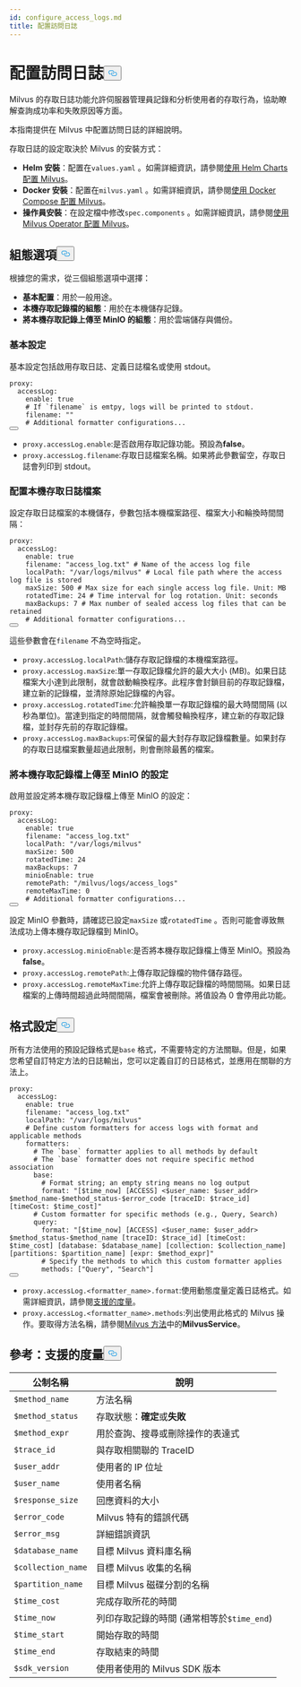 ```yaml
---
id: configure_access_logs.md
title: 配置訪問日誌
---
```


<h1 id="Configure-Access-Logs" class="common-anchor-header">配置訪問日誌<button data-href="#Configure-Access-Logs" class="anchor-icon" translate="no">
      <svg translate="no"
        aria-hidden="true"
        focusable="false"
        height="20"
        version="1.1"
        viewBox="0 0 16 16"
        width="16"
      >
        <path
          fill="#0092E4"
          fill-rule="evenodd"
          d="M4 9h1v1H4c-1.5 0-3-1.69-3-3.5S2.55 3 4 3h4c1.45 0 3 1.69 3 3.5 0 1.41-.91 2.72-2 3.25V8.59c.58-.45 1-1.27 1-2.09C10 5.22 8.98 4 8 4H4c-.98 0-2 1.22-2 2.5S3 9 4 9zm9-3h-1v1h1c1 0 2 1.22 2 2.5S13.98 12 13 12H9c-.98 0-2-1.22-2-2.5 0-.83.42-1.64 1-2.09V6.25c-1.09.53-2 1.84-2 3.25C6 11.31 7.55 13 9 13h4c1.45 0 3-1.69 3-3.5S14.5 6 13 6z"
        ></path>
      </svg>
    </button></h1><p>Milvus 的存取日誌功能允許伺服器管理員記錄和分析使用者的存取行為，協助瞭解查詢成功率和失敗原因等方面。</p>
<p>本指南提供在 Milvus 中配置訪問日誌的詳細說明。</p>
<p>存取日誌的設定取決於 Milvus 的安裝方式：</p>
<ul>
<li><strong>Helm 安裝</strong>：配置在<code translate="no">values.yaml</code> 。如需詳細資訊，請參閱<a href="/docs/zh-hant/v2.5.x/configure-helm.md">使用 Helm Charts 配置 Milvus</a>。</li>
<li><strong>Docker 安裝</strong>：配置在<code translate="no">milvus.yaml</code> 。如需詳細資訊，請參閱<a href="/docs/zh-hant/v2.5.x/configure-docker.md">使用 Docker Compose 配置 Milvus</a>。</li>
<li><strong>操作員安裝</strong>：在設定檔中修改<code translate="no">spec.components</code> 。如需詳細資訊，請參閱<a href="/docs/zh-hant/v2.5.x/configure_operator.md">使用 Milvus Operator 配置 Milvus</a>。</li>
</ul>
<h2 id="Configuration-options" class="common-anchor-header">組態選項<button data-href="#Configuration-options" class="anchor-icon" translate="no">
      <svg translate="no"
        aria-hidden="true"
        focusable="false"
        height="20"
        version="1.1"
        viewBox="0 0 16 16"
        width="16"
      >
        <path
          fill="#0092E4"
          fill-rule="evenodd"
          d="M4 9h1v1H4c-1.5 0-3-1.69-3-3.5S2.55 3 4 3h4c1.45 0 3 1.69 3 3.5 0 1.41-.91 2.72-2 3.25V8.59c.58-.45 1-1.27 1-2.09C10 5.22 8.98 4 8 4H4c-.98 0-2 1.22-2 2.5S3 9 4 9zm9-3h-1v1h1c1 0 2 1.22 2 2.5S13.98 12 13 12H9c-.98 0-2-1.22-2-2.5 0-.83.42-1.64 1-2.09V6.25c-1.09.53-2 1.84-2 3.25C6 11.31 7.55 13 9 13h4c1.45 0 3-1.69 3-3.5S14.5 6 13 6z"
        ></path>
      </svg>
    </button></h2><p>根據您的需求，從三個組態選項中選擇：</p>
<ul>
<li><strong>基本配置</strong>：用於一般用途。</li>
<li><strong>本機存取記錄檔的組態</strong>：用於在本機儲存記錄。</li>
<li><strong>將本機存取記錄上傳至 MinIO 的組態</strong>：用於雲端儲存與備份。</li>
</ul>
<h3 id="Base-config" class="common-anchor-header">基本設定</h3><p>基本設定包括啟用存取日誌、定義日誌檔名或使用 stdout。</p>
<pre><code translate="no" class="language-yaml">proxy:
  accessLog:
    <span class="hljs-built_in">enable</span>: <span class="hljs-literal">true</span>
    <span class="hljs-comment"># If `filename` is emtpy, logs will be printed to stdout.</span>
    filename: <span class="hljs-string">&quot;&quot;</span>
    <span class="hljs-comment"># Additional formatter configurations...</span>
<button class="copy-code-btn"></button></code></pre>
<ul>
<li><code translate="no">proxy.accessLog.enable</code>:是否啟用存取記錄功能。預設為<strong>false</strong>。</li>
<li><code translate="no">proxy.accessLog.filename</code>:存取日誌檔案名稱。如果將此參數留空，存取日誌會列印到 stdout。</li>
</ul>
<h3 id="Config-for-local-access-log-files" class="common-anchor-header">配置本機存取日誌檔案</h3><p>設定存取日誌檔案的本機儲存，參數包括本機檔案路徑、檔案大小和輪換時間間隔：</p>
<pre><code translate="no" class="language-yaml">proxy:
  accessLog:
    enable: true
    filename: <span class="hljs-string">&quot;access_log.txt&quot;</span> <span class="hljs-comment"># Name of the access log file</span>
    localPath: <span class="hljs-string">&quot;/var/logs/milvus&quot;</span> <span class="hljs-comment"># Local file path where the access log file is stored</span>
    maxSize: <span class="hljs-number">500</span> <span class="hljs-comment"># Max size for each single access log file. Unit: MB</span>
    rotatedTime: <span class="hljs-number">24</span> <span class="hljs-comment"># Time interval for log rotation. Unit: seconds</span>
    maxBackups: <span class="hljs-number">7</span> <span class="hljs-comment"># Max number of sealed access log files that can be retained</span>
    <span class="hljs-comment"># Additional formatter configurations...</span>
<button class="copy-code-btn"></button></code></pre>
<p>這些參數會在<code translate="no">filename</code> 不為空時指定。</p>
<ul>
<li><code translate="no">proxy.accessLog.localPath</code>:儲存存取記錄檔的本機檔案路徑。</li>
<li><code translate="no">proxy.accessLog.maxSize</code>:單一存取記錄檔允許的最大大小 (MB)。如果日誌檔案大小達到此限制，就會啟動輪換程序。此程序會封鎖目前的存取記錄檔，建立新的記錄檔，並清除原始記錄檔的內容。</li>
<li><code translate="no">proxy.accessLog.rotatedTime</code>:允許輪換單一存取記錄檔的最大時間間隔 (以秒為單位)。當達到指定的時間間隔，就會觸發輪換程序，建立新的存取記錄檔，並封存先前的存取記錄檔。</li>
<li><code translate="no">proxy.accessLog.maxBackups</code>:可保留的最大封存存取記錄檔數量。如果封存的存取日誌檔案數量超過此限制，則會刪除最舊的檔案。</li>
</ul>
<h3 id="Config-for-uploading-local-access-log-files-to-MinIO" class="common-anchor-header">將本機存取記錄檔上傳至 MinIO 的設定</h3><p>啟用並設定將本機存取記錄檔上傳至 MinIO 的設定：</p>
<pre><code translate="no" class="language-yaml">proxy:
  accessLog:
    <span class="hljs-built_in">enable</span>: <span class="hljs-literal">true</span>
    filename: <span class="hljs-string">&quot;access_log.txt&quot;</span>
    localPath: <span class="hljs-string">&quot;/var/logs/milvus&quot;</span>
    maxSize: 500
    rotatedTime: 24 
    maxBackups: 7
    minioEnable: <span class="hljs-literal">true</span>
    remotePath: <span class="hljs-string">&quot;/milvus/logs/access_logs&quot;</span>
    remoteMaxTime: 0
    <span class="hljs-comment"># Additional formatter configurations...</span>
<button class="copy-code-btn"></button></code></pre>
<p>設定 MinIO 參數時，請確認已設定<code translate="no">maxSize</code> 或<code translate="no">rotatedTime</code> 。否則可能會導致無法成功上傳本機存取記錄檔到 MinIO。</p>
<ul>
<li><code translate="no">proxy.accessLog.minioEnable</code>:是否將本機存取記錄檔上傳至 MinIO。預設為<strong>false</strong>。</li>
<li><code translate="no">proxy.accessLog.remotePath</code>:上傳存取記錄檔的物件儲存路徑。</li>
<li><code translate="no">proxy.accessLog.remoteMaxTime</code>:允許上傳存取記錄檔的時間間隔。如果日誌檔案的上傳時間超過此時間間隔，檔案會被刪除。將值設為 0 會停用此功能。</li>
</ul>
<h2 id="Formatter-config" class="common-anchor-header">格式設定<button data-href="#Formatter-config" class="anchor-icon" translate="no">
      <svg translate="no"
        aria-hidden="true"
        focusable="false"
        height="20"
        version="1.1"
        viewBox="0 0 16 16"
        width="16"
      >
        <path
          fill="#0092E4"
          fill-rule="evenodd"
          d="M4 9h1v1H4c-1.5 0-3-1.69-3-3.5S2.55 3 4 3h4c1.45 0 3 1.69 3 3.5 0 1.41-.91 2.72-2 3.25V8.59c.58-.45 1-1.27 1-2.09C10 5.22 8.98 4 8 4H4c-.98 0-2 1.22-2 2.5S3 9 4 9zm9-3h-1v1h1c1 0 2 1.22 2 2.5S13.98 12 13 12H9c-.98 0-2-1.22-2-2.5 0-.83.42-1.64 1-2.09V6.25c-1.09.53-2 1.84-2 3.25C6 11.31 7.55 13 9 13h4c1.45 0 3-1.69 3-3.5S14.5 6 13 6z"
        ></path>
      </svg>
    </button></h2><p>所有方法使用的預設記錄格式是<code translate="no">base</code> 格式，不需要特定的方法關聯。但是，如果您希望自訂特定方法的日誌輸出，您可以定義自訂的日誌格式，並應用在關聯的方法上。</p>
<pre><code translate="no" class="language-yaml">proxy:
  accessLog:
    <span class="hljs-built_in">enable</span>: <span class="hljs-literal">true</span>
    filename: <span class="hljs-string">&quot;access_log.txt&quot;</span>
    localPath: <span class="hljs-string">&quot;/var/logs/milvus&quot;</span>
    <span class="hljs-comment"># Define custom formatters for access logs with format and applicable methods</span>
    formatters:
      <span class="hljs-comment"># The `base` formatter applies to all methods by default</span>
      <span class="hljs-comment"># The `base` formatter does not require specific method association</span>
      base: 
        <span class="hljs-comment"># Format string; an empty string means no log output</span>
        format: <span class="hljs-string">&quot;[<span class="hljs-variable">$time_now</span>] [ACCESS] &lt;<span class="hljs-variable">$user_name</span>: <span class="hljs-variable">$user_addr</span>&gt; <span class="hljs-variable">$method_name</span>-<span class="hljs-variable">$method_status</span>-<span class="hljs-variable">$error_code</span> [traceID: <span class="hljs-variable">$trace_id</span>] [timeCost: <span class="hljs-variable">$time_cost</span>]&quot;</span>
      <span class="hljs-comment"># Custom formatter for specific methods (e.g., Query, Search)</span>
      query: 
        format: <span class="hljs-string">&quot;[<span class="hljs-variable">$time_now</span>] [ACCESS] &lt;<span class="hljs-variable">$user_name</span>: <span class="hljs-variable">$user_addr</span>&gt; <span class="hljs-variable">$method_status</span>-<span class="hljs-variable">$method_name</span> [traceID: <span class="hljs-variable">$trace_id</span>] [timeCost: <span class="hljs-variable">$time_cost</span>] [database: <span class="hljs-variable">$database_name</span>] [collection: <span class="hljs-variable">$collection_name</span>] [partitions: <span class="hljs-variable">$partition_name</span>] [expr: <span class="hljs-variable">$method_expr</span>]&quot;</span>
        <span class="hljs-comment"># Specify the methods to which this custom formatter applies</span>
        methods: [<span class="hljs-string">&quot;Query&quot;</span>, <span class="hljs-string">&quot;Search&quot;</span>]
<button class="copy-code-btn"></button></code></pre>
<ul>
<li><code translate="no">proxy.accessLog.&lt;formatter_name&gt;.format</code>:使用動態度量定義日誌格式。如需詳細資訊，請參閱<a href="#reference-supported-metrics">支援的度量</a>。</li>
<li><code translate="no">proxy.accessLog.&lt;formatter_name&gt;.methods</code>:列出使用此格式的 Milvus 操作。要取得方法名稱，請參閱<a href="https://github.com/milvus-io/milvus-proto/blob/master/proto/milvus.proto">Milvus 方法</a>中的<strong>MilvusService</strong>。</li>
</ul>
<h2 id="Reference-Supported-metrics" class="common-anchor-header">參考：支援的度量<button data-href="#Reference-Supported-metrics" class="anchor-icon" translate="no">
      <svg translate="no"
        aria-hidden="true"
        focusable="false"
        height="20"
        version="1.1"
        viewBox="0 0 16 16"
        width="16"
      >
        <path
          fill="#0092E4"
          fill-rule="evenodd"
          d="M4 9h1v1H4c-1.5 0-3-1.69-3-3.5S2.55 3 4 3h4c1.45 0 3 1.69 3 3.5 0 1.41-.91 2.72-2 3.25V8.59c.58-.45 1-1.27 1-2.09C10 5.22 8.98 4 8 4H4c-.98 0-2 1.22-2 2.5S3 9 4 9zm9-3h-1v1h1c1 0 2 1.22 2 2.5S13.98 12 13 12H9c-.98 0-2-1.22-2-2.5 0-.83.42-1.64 1-2.09V6.25c-1.09.53-2 1.84-2 3.25C6 11.31 7.55 13 9 13h4c1.45 0 3-1.69 3-3.5S14.5 6 13 6z"
        ></path>
      </svg>
    </button></h2><table>
<thead>
<tr><th>公制名稱</th><th>說明</th></tr>
</thead>
<tbody>
<tr><td><code translate="no">$method_name</code></td><td>方法名稱</td></tr>
<tr><td><code translate="no">$method_status</code></td><td>存取狀態：<strong>確定</strong>或<strong>失敗</strong></td></tr>
<tr><td><code translate="no">$method_expr</code></td><td>用於查詢、搜尋或刪除操作的表達式</td></tr>
<tr><td><code translate="no">$trace_id</code></td><td>與存取相關聯的 TraceID</td></tr>
<tr><td><code translate="no">$user_addr</code></td><td>使用者的 IP 位址</td></tr>
<tr><td><code translate="no">$user_name</code></td><td>使用者名稱</td></tr>
<tr><td><code translate="no">$response_size</code></td><td>回應資料的大小</td></tr>
<tr><td><code translate="no">$error_code</code></td><td>Milvus 特有的錯誤代碼</td></tr>
<tr><td><code translate="no">$error_msg</code></td><td>詳細錯誤資訊</td></tr>
<tr><td><code translate="no">$database_name</code></td><td>目標 Milvus 資料庫名稱</td></tr>
<tr><td><code translate="no">$collection_name</code></td><td>目標 Milvus 收集的名稱</td></tr>
<tr><td><code translate="no">$partition_name</code></td><td>目標 Milvus 磁碟分割的名稱</td></tr>
<tr><td><code translate="no">$time_cost</code></td><td>完成存取所花的時間</td></tr>
<tr><td><code translate="no">$time_now</code></td><td>列印存取記錄的時間 (通常相等於<code translate="no">$time_end</code>)</td></tr>
<tr><td><code translate="no">$time_start</code></td><td>開始存取的時間</td></tr>
<tr><td><code translate="no">$time_end</code></td><td>存取結束的時間</td></tr>
<tr><td><code translate="no">$sdk_version</code></td><td>使用者使用的 Milvus SDK 版本</td></tr>
</tbody>
</table>
